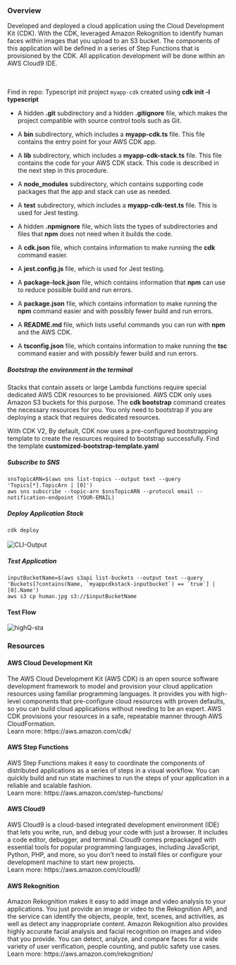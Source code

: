 <h3>Overview</h3>
Developed and deployed a cloud application using the Cloud Development Kit (CDK).
With the CDK, leveraged Amazon Rekognition to identify human faces within images that you upload to an S3 bucket.
The components of this application will be defined in a series of Step Functions that is provisioned by the CDK.
All application development will be done within an AWS Cloud9 IDE.

</br></br>
Find in repo: Typescript init project `myapp-cdk` created using <strong>cdk init -l typescript</strong>

<ul>
<li>
<p>A hidden <strong>.git</strong> subdirectory and a hidden <strong>.gitignore</strong> file, which makes the project compatible with source control tools such as Git.</p>
</li>
<li>
<p>A <strong>bin</strong> subdirectory, which includes a <strong>myapp-cdk.ts</strong> file. This file contains the entry point for your AWS CDK app.</p>
</li>
<li>
<p>A <strong>lib</strong> subdirectory, which includes a <strong>myapp-cdk-stack.ts</strong> file. This file contains the code for your AWS CDK stack. This code is described in the next step in this procedure.</p>
</li>
<li>
<p>A <strong>node_modules</strong> subdirectory, which contains supporting code packages that the app and stack can use as needed.</p>
</li>
<li>
<p>A <strong>test</strong> subdirectory, which includes a <strong>myapp-cdk-test.ts</strong> file. This is used for Jest testing.</p>
</li>
<li>
<p>A hidden <strong>.npmignore</strong> file, which lists the types of subdirectories and files that <strong>npm</strong> does not need when it builds the code.</p>
</li>
<li>
<p>A <strong>cdk.json</strong> file, which contains information to make running the <strong>cdk</strong> command easier.</p>
</li>
<li>
<p>A <strong>jest.config.js</strong> file, which is used for Jest testing.</p>
</li>
<li>
<p>A <strong>package-lock.json</strong> file, which contains information that <strong>npm</strong> can use to reduce possible build and run errors.</p>
</li>
<li>
<p>A <strong>package.json</strong> file, which contains information to make running the <strong>npm</strong> command easier and with possibly fewer build and run errors.</p>
</li>
<li>
<p>A <strong>README.md</strong> file, which lists useful commands you can run with <strong>npm</strong> and the AWS CDK.</p>
</li>
<li>
<p>A <strong>tsconfig.json</strong> file, which contains information to make running the <strong>tsc</strong> command easier and with possibly fewer build and run errors.</p>
</li>
</ul>

<h5>Bootstrap the environment in the terminal</h5>
 Stacks that contain assets or large Lambda functions require special dedicated AWS CDK resources to be provisioned. AWS CDK only uses Amazon S3 buckets for this purpose. The 
<strong>cdk bootstrap</strong> command creates the necessary resources for you. You only need to bootstrap if you are deploying a stack that requires dedicated resources.

With CDK V2, By default, CDK now uses a pre-configured bootstrapping template to create the resources required to bootstrap successfully. 
Find the template <strong>customized-bootstrap-template.yaml</strong>

<h5>Subscribe to SNS</h5>
<code>snsTopicARN=$(aws sns list-topics --output text --query 'Topics[*].TopicArn | [0]')</code></br>
<code>aws sns subscribe --topic-arn $snsTopicARN --protocol email --notification-endpoint (YOUR-EMAIL)</code>

<h5>Deploy Application Stack</h5>
<code>cdk deploy</code>
</br></br>
<img src="https://user-images.githubusercontent.com/43699421/186729622-b8eb7578-d74b-4176-aad5-0c97964ca386.png", alt="CLI-Output">

<h5>Test Application</h5>
<code>inputBucketName=$(aws s3api list-buckets --output text --query 'Buckets[?contains(Name, `myappcdkstack-inputbucket`) == `true`] | [0].Name')</code>
</br>
<code>aws s3 cp human.jpg s3://$inputBucketName</code>

<h4>Test Flow</h4>

![highQ-sta](https://user-images.githubusercontent.com/43699421/186732431-81923ea1-04d5-4d71-a2fd-bde9b583d354.gif)


<h3>Resources</h3>
<h4>AWS Cloud Development Kit</h4>
The AWS Cloud Development Kit (AWS CDK) is an open source software development framework to model and provision your cloud application resources using familiar programming languages.
It provides you with high-level components that pre-configure cloud resources with proven defaults, so you can build cloud applications without needing to be an expert.
AWS CDK provisions your resources in a safe, repeatable manner through AWS CloudFormation.
</br>
Learn more: https://aws.amazon.com/cdk/

<h4>AWS Step Functions</h4>
AWS Step Functions makes it easy to coordinate the components of distributed applications as a series of steps in a visual workflow.
You can quickly build and run state machines to run the steps of your application in a reliable and scalable fashion.
</br>
Learn more: https://aws.amazon.com/step-functions/

<h4>AWS Cloud9</h4>
AWS Cloud9 is a cloud-based integrated development environment (IDE) that lets you write, run, and debug your code with just a browser.
It includes a code editor, debugger, and terminal. Cloud9 comes prepackaged with essential tools for popular programming languages,
including JavaScript, Python, PHP, and more, so you don’t need to install files or configure your development machine to start new projects.
</br>
Learn more: https://aws.amazon.com/cloud9/

<h4>AWS Rekognition</h4>
Amazon Rekognition makes it easy to add image and video analysis to your applications.
You just provide an image or video to the Rekognition API, and the service can identify the objects, people, text, scenes, and activities,
as well as detect any inappropriate content. Amazon Rekognition also provides highly accurate facial analysis and facial recognition
on images and video that you provide. You can detect, analyze, and compare faces for a wide variety of user verification,
people counting, and public safety use cases.
</br>
Learn more: https://aws.amazon.com/rekognition/
